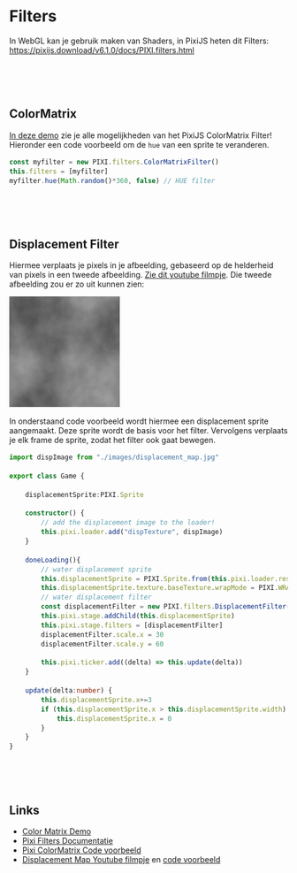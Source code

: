 # Filters

In WebGL kan je gebruik maken van Shaders, in PixiJS heten dit Filters: https://pixijs.download/v6.1.0/docs/PIXI.filters.html

<br>
<br>
<br>

## ColorMatrix

[In deze demo](https://www.goodboydigital.com/pixijs/colorMatrix/) zie je alle mogelijkheden van het PixiJS ColorMatrix Filter! Hieronder een code voorbeeld om de `hue` van een sprite te veranderen.

```typescript
const myfilter = new PIXI.filters.ColorMatrixFilter()
this.filters = [myfilter]
myfilter.hue(Math.random()*360, false) // HUE filter
```
<br>
<br>
<br>

## Displacement Filter

Hiermee verplaats je pixels in je afbeelding, gebaseerd op de helderheid van pixels in een tweede afbeelding. [Zie dit youtube filmpje](https://www.youtube.com/watch?v=EgzL3fJxgnE). Die tweede afbeelding zou er zo uit kunnen zien:

<img src="./displacement_map.jpg" width="200">

In onderstaand code voorbeeld wordt hiermee een displacement sprite aangemaakt. Deze sprite wordt de basis voor het filter. Vervolgens verplaats je elk frame de sprite, zodat het filter ook gaat bewegen.

```typescript
import dispImage from "./images/displacement_map.jpg"

export class Game {

    displacementSprite:PIXI.Sprite

    constructor() {
        // add the displacement image to the loader!
        this.pixi.loader.add("dispTexture", dispImage)
    }

    doneLoading(){        
        // water displacement sprite
        this.displacementSprite = PIXI.Sprite.from(this.pixi.loader.resources["dispTexture"].texture!)
        this.displacementSprite.texture.baseTexture.wrapMode = PIXI.WRAP_MODES.REPEAT
        // water displacement filter
        const displacementFilter = new PIXI.filters.DisplacementFilter(this.displacementSprite)
        this.pixi.stage.addChild(this.displacementSprite)
        this.pixi.stage.filters = [displacementFilter]
        displacementFilter.scale.x = 30
        displacementFilter.scale.y = 60

        this.pixi.ticker.add((delta) => this.update(delta))
    }

    update(delta:number) {
        this.displacementSprite.x+=3
        if (this.displacementSprite.x > this.displacementSprite.width) { 
            this.displacementSprite.x = 0 
        }
    }
}
```

<br>
<br>
<br>

## Links

- [Color Matrix Demo](https://www.goodboydigital.com/pixijs/colorMatrix/)
- [Pixi Filters Documentatie](https://pixijs.download/v6.1.0/docs/PIXI.filters.html)
- [Pixi ColorMatrix Code voorbeeld](https://pixijs.io/examples/#/filters-basic/color-matrix.js)
- [Displacement Map Youtube filmpje](https://www.youtube.com/watch?v=EgzL3fJxgnE) en [code voorbeeld](https://pixijs.io/examples/#/filters-basic/displacement-map-flag.js)
